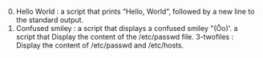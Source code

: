0. Hello World :  a script that prints “Hello, World”, followed by a new line to the standard output.
1. Confused smiley : a script that displays a confused smiley "(Ôo)'.
a script that Display the content of the /etc/passwd file.
3-twofiles : Display the content of /etc/passwd and /etc/hosts.
